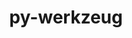 ---
title: "py-werkzeug"
layout: cache
categories: [package, develop-2024-03-17]
meta: {"versions": ["3.0.0"], "compilers": ["apple-clang@=15.0.0", "gcc@=11.4.0"], "oss": ["ubuntu22.04", "ventura"], "platforms": ["darwin", "linux"], "targets": ["aarch64", "neoverse_v1", "neoverse_v2", "x86_64_v3"], "stacks": ["e4s", "e4s-neoverse-v2", "e4s-neoverse_v1", "ml-darwin-aarch64-mps", "ml-linux-x86_64-cpu", "ml-linux-x86_64-cuda", "ml-linux-x86_64-rocm", "root"], "num_specs": 9, "num_specs_by_stack": {"ml-darwin-aarch64-mps": 1, "root": 9, "e4s-neoverse_v1": 2, "e4s-neoverse-v2": 2, "ml-linux-x86_64-rocm": 1, "ml-linux-x86_64-cpu": 2, "ml-linux-x86_64-cuda": 2, "e4s": 2}}
spec_details: [{"hash": "pluvw7wpyfgmaqp2r4cisyzcsmunhgw3", "compiler": "apple-clang@=15.0.0", "versions": ["3.0.0"], "os": "ventura", "platform": "darwin", "target": "aarch64", "variants": ["build_system=python_pip"], "stacks": ["ml-darwin-aarch64-mps", "root"], "size": "-", "tarball": "https://binaries.spack.io/releases/develop-2024-03-17/build_cache/darwin-ventura-aarch64/apple-clang-15.0.0/py-werkzeug-3.0.0/darwin-ventura-aarch64-apple-clang-15.0.0-py-werkzeug-3.0.0-pluvw7wpyfgmaqp2r4cisyzcsmunhgw3.spack"}, {"hash": "xdbknjtok6ux4gkxdguthpydhbyd6d3p", "compiler": "gcc@=11.4.0", "versions": ["3.0.0"], "os": "ubuntu22.04", "platform": "linux", "target": "neoverse_v1", "variants": ["build_system=python_pip"], "stacks": ["e4s-neoverse_v1", "root"], "size": "-", "tarball": "https://binaries.spack.io/releases/develop-2024-03-17/build_cache/linux-ubuntu22.04-neoverse_v1/gcc-11.4.0/py-werkzeug-3.0.0/linux-ubuntu22.04-neoverse_v1-gcc-11.4.0-py-werkzeug-3.0.0-xdbknjtok6ux4gkxdguthpydhbyd6d3p.spack"}, {"hash": "4ap7iqrdiyljro2xjwfyscu6zojsdu47", "compiler": "gcc@=11.4.0", "versions": ["3.0.0"], "os": "ubuntu22.04", "platform": "linux", "target": "neoverse_v1", "variants": ["build_system=python_pip"], "stacks": ["e4s-neoverse_v1", "root"], "size": "-", "tarball": "https://binaries.spack.io/releases/develop-2024-03-17/build_cache/linux-ubuntu22.04-neoverse_v1/gcc-11.4.0/py-werkzeug-3.0.0/linux-ubuntu22.04-neoverse_v1-gcc-11.4.0-py-werkzeug-3.0.0-4ap7iqrdiyljro2xjwfyscu6zojsdu47.spack"}, {"hash": "xo5sn6swbva7uevgkuyn4zoqiriq7abt", "compiler": "gcc@=11.4.0", "versions": ["3.0.0"], "os": "ubuntu22.04", "platform": "linux", "target": "neoverse_v2", "variants": ["build_system=python_pip"], "stacks": ["e4s-neoverse-v2", "root"], "size": "-", "tarball": "https://binaries.spack.io/releases/develop-2024-03-17/build_cache/linux-ubuntu22.04-neoverse_v2/gcc-11.4.0/py-werkzeug-3.0.0/linux-ubuntu22.04-neoverse_v2-gcc-11.4.0-py-werkzeug-3.0.0-xo5sn6swbva7uevgkuyn4zoqiriq7abt.spack"}, {"hash": "uym6rfphdkn5faeveea3ir6trtnchqux", "compiler": "gcc@=11.4.0", "versions": ["3.0.0"], "os": "ubuntu22.04", "platform": "linux", "target": "neoverse_v2", "variants": ["build_system=python_pip"], "stacks": ["e4s-neoverse-v2", "root"], "size": "-", "tarball": "https://binaries.spack.io/releases/develop-2024-03-17/build_cache/linux-ubuntu22.04-neoverse_v2/gcc-11.4.0/py-werkzeug-3.0.0/linux-ubuntu22.04-neoverse_v2-gcc-11.4.0-py-werkzeug-3.0.0-uym6rfphdkn5faeveea3ir6trtnchqux.spack"}, {"hash": "brgb5rxmyowiposfhgdfydotkpgfga32", "compiler": "gcc@=11.4.0", "versions": ["3.0.0"], "os": "ubuntu22.04", "platform": "linux", "target": "x86_64_v3", "variants": ["build_system=python_pip"], "stacks": ["ml-linux-x86_64-rocm", "ml-linux-x86_64-cpu", "ml-linux-x86_64-cuda", "root"], "size": "-", "tarball": "https://binaries.spack.io/releases/develop-2024-03-17/build_cache/linux-ubuntu22.04-x86_64_v3/gcc-11.4.0/py-werkzeug-3.0.0/linux-ubuntu22.04-x86_64_v3-gcc-11.4.0-py-werkzeug-3.0.0-brgb5rxmyowiposfhgdfydotkpgfga32.spack"}, {"hash": "bphsfk3qiggblgk2onfe2j3o733jujzs", "compiler": "gcc@=11.4.0", "versions": ["3.0.0"], "os": "ubuntu22.04", "platform": "linux", "target": "x86_64_v3", "variants": ["build_system=python_pip"], "stacks": ["root", "e4s"], "size": "-", "tarball": "https://binaries.spack.io/releases/develop-2024-03-17/build_cache/linux-ubuntu22.04-x86_64_v3/gcc-11.4.0/py-werkzeug-3.0.0/linux-ubuntu22.04-x86_64_v3-gcc-11.4.0-py-werkzeug-3.0.0-bphsfk3qiggblgk2onfe2j3o733jujzs.spack"}, {"hash": "zotdymxfxnlnwxtkpkynxmg6cnbphkdt", "compiler": "gcc@=11.4.0", "versions": ["3.0.0"], "os": "ubuntu22.04", "platform": "linux", "target": "x86_64_v3", "variants": ["build_system=python_pip"], "stacks": ["ml-linux-x86_64-cpu", "ml-linux-x86_64-cuda", "root"], "size": "-", "tarball": "https://binaries.spack.io/releases/develop-2024-03-17/build_cache/linux-ubuntu22.04-x86_64_v3/gcc-11.4.0/py-werkzeug-3.0.0/linux-ubuntu22.04-x86_64_v3-gcc-11.4.0-py-werkzeug-3.0.0-zotdymxfxnlnwxtkpkynxmg6cnbphkdt.spack"}, {"hash": "ku3dsxlyplgwqlojyyxgx7hbuqxwlnwk", "compiler": "gcc@=11.4.0", "versions": ["3.0.0"], "os": "ubuntu22.04", "platform": "linux", "target": "x86_64_v3", "variants": ["build_system=python_pip"], "stacks": ["root", "e4s"], "size": "-", "tarball": "https://binaries.spack.io/releases/develop-2024-03-17/build_cache/linux-ubuntu22.04-x86_64_v3/gcc-11.4.0/py-werkzeug-3.0.0/linux-ubuntu22.04-x86_64_v3-gcc-11.4.0-py-werkzeug-3.0.0-ku3dsxlyplgwqlojyyxgx7hbuqxwlnwk.spack"}]
---